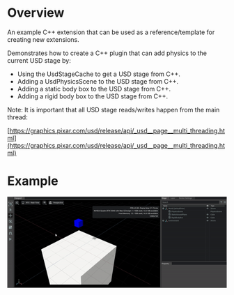 # Overview

An example C++ extension that can be used as a reference/template for creating new extensions.

Demonstrates how to create a C++ plugin that can add physics to the current USD stage by:
- Using the UsdStageCache to get a USD stage from C++.
- Adding a UsdPhysicsScene to the USD stage from C++.
- Adding a static body box to the USD stage from C++.
- Adding a rigid body box to the USD stage from C++.

Note: It is important that all USD stage reads/writes happen from the main thread:

[https://graphics.pixar.com/usd/release/api/_usd__page__multi_threading.html](https://graphics.pixar.com/usd/release/api/_usd__page__multi_threading.html)


# Example


![Rigid Body Falling](rigid_body_falling.gif)


